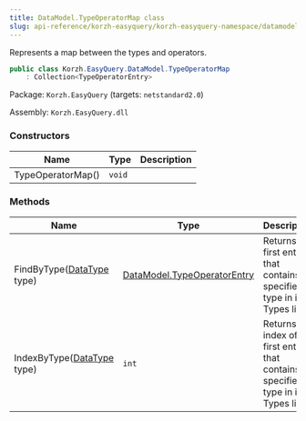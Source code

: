 ```yaml
---
title: DataModel.TypeOperatorMap class
slug: api-reference/korzh-easyquery/korzh-easyquery-namespace/datamodel-typeoperatormap-class
---
```

Represents a map between the types and operators.
```csharp
public class Korzh.EasyQuery.DataModel.TypeOperatorMap
    : Collection<TypeOperatorEntry>

```
Package: `Korzh.EasyQuery` (targets: `netstandard2.0`)

Assembly: `Korzh.EasyQuery.dll`

### Constructors

| Name | Type | Description | 
| --- | --- | --- | 
| TypeOperatorMap() | `void` |  | 


### Methods

| Name | Type | Description | 
| --- | --- | --- | 
| FindByType([DataType](api-reference/easydata-core/easydata-namespace/datatype-enum) type) | [DataModel.TypeOperatorEntry](api-reference/korzh-easyquery/korzh-easyquery-namespace/datamodel-typeoperatorentry-class) | Returns the first entry that contains specified type in its Types list. | 
| IndexByType([DataType](api-reference/easydata-core/easydata-namespace/datatype-enum) type) | `int` | Returns index of the first entry that contains specified type in its Types list. |